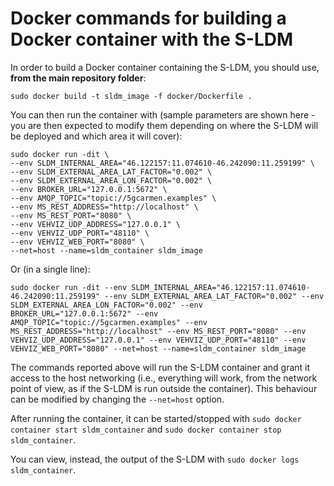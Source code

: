 # Docker commands for building a Docker container with the S-LDM

In order to build a Docker container containing the S-LDM, you should use, **from the main repository folder**:
```
sudo docker build -t sldm_image -f docker/Dockerfile .
```

You can then run the container with (sample parameters are shown here - you are then expected to modify them depending on where the S-LDM will be deployed and which area it will cover):
```
sudo docker run -dit \
--env SLDM_INTERNAL_AREA="46.122157:11.074610-46.242090:11.259199" \
--env SLDM_EXTERNAL_AREA_LAT_FACTOR="0.002" \
--env SLDM_EXTERNAL_AREA_LON_FACTOR="0.002" \
--env BROKER_URL="127.0.0.1:5672" \
--env AMQP_TOPIC="topic://5gcarmen.examples" \ 
--env MS_REST_ADDRESS="http://localhost" \
--env MS_REST_PORT="8080" \
--env VEHVIZ_UDP_ADDRESS="127.0.0.1" \
--env VEHVIZ_UDP_PORT="48110" \
--env VEHVIZ_WEB_PORT="8080" \
--net=host --name=sldm_container sldm_image
```

Or (in a single line):
```
sudo docker run -dit --env SLDM_INTERNAL_AREA="46.122157:11.074610-46.242090:11.259199" --env SLDM_EXTERNAL_AREA_LAT_FACTOR="0.002" --env SLDM_EXTERNAL_AREA_LON_FACTOR="0.002" --env BROKER_URL="127.0.0.1:5672" --env AMQP_TOPIC="topic://5gcarmen.examples" --env MS_REST_ADDRESS="http://localhost" --env MS_REST_PORT="8080" --env VEHVIZ_UDP_ADDRESS="127.0.0.1" --env VEHVIZ_UDP_PORT="48110" --env VEHVIZ_WEB_PORT="8080" --net=host --name=sldm_container sldm_image
```

The commands reported above will run the S-LDM container and grant it access to the host networking (i.e., everything will work, from the network point of view, as if the S-LDM is run outside the container). This behaviour can be modified by changing the `--net=host` option.

After running the container, it can be started/stopped with `sudo docker container start sldm_container` and `sudo docker container stop sldm_container`.

You can view, instead, the output of the S-LDM with `sudo docker logs sldm_container`.